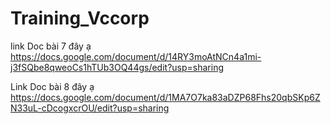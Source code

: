 # Training_Vccorp
link Doc bài 7 đây ạ 
https://docs.google.com/document/d/14RY3moAtNCn4a1mi-j3fSQbe8qweoCs1hTUb3OQ44gs/edit?usp=sharing 

Link Doc bài 8 đây ạ
https://docs.google.com/document/d/1MA7O7ka83aDZP68Fhs20qbSKp6ZN33uL-cDcogxcrOU/edit?usp=sharing
